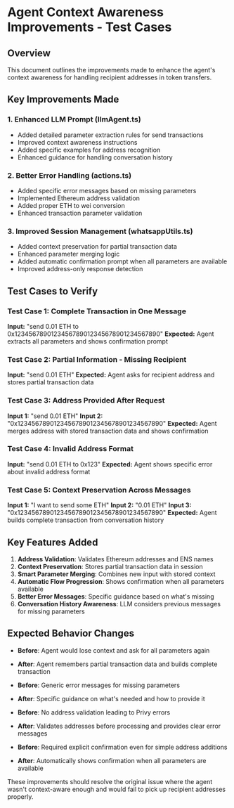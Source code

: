 # Agent Context Awareness Improvements - Test Cases

## Overview
This document outlines the improvements made to enhance the agent's context awareness for handling recipient addresses in token transfers.

## Key Improvements Made

### 1. Enhanced LLM Prompt (llmAgent.ts)
- Added detailed parameter extraction rules for send transactions
- Improved context awareness instructions
- Added specific examples for address recognition
- Enhanced guidance for handling conversation history

### 2. Better Error Handling (actions.ts)
- Added specific error messages based on missing parameters
- Implemented Ethereum address validation
- Added proper ETH to wei conversion
- Enhanced transaction parameter validation

### 3. Improved Session Management (whatsappUtils.ts)
- Added context preservation for partial transaction data
- Enhanced parameter merging logic
- Added automatic confirmation prompt when all parameters are available
- Improved address-only response detection

## Test Cases to Verify

### Test Case 1: Complete Transaction in One Message
**Input:** "send 0.01 ETH to 0x1234567890123456789012345678901234567890"
**Expected:** Agent extracts all parameters and shows confirmation prompt

### Test Case 2: Partial Information - Missing Recipient
**Input:** "send 0.01 ETH"
**Expected:** Agent asks for recipient address and stores partial transaction data

### Test Case 3: Address Provided After Request
**Input 1:** "send 0.01 ETH"
**Input 2:** "0x1234567890123456789012345678901234567890"
**Expected:** Agent merges address with stored transaction data and shows confirmation

### Test Case 4: Invalid Address Format
**Input:** "send 0.01 ETH to 0x123"
**Expected:** Agent shows specific error about invalid address format

### Test Case 5: Context Preservation Across Messages
**Input 1:** "I want to send some ETH"
**Input 2:** "0.01 ETH"
**Input 3:** "0x1234567890123456789012345678901234567890"
**Expected:** Agent builds complete transaction from conversation history

## Key Features Added

1. **Address Validation**: Validates Ethereum addresses and ENS names
2. **Context Preservation**: Stores partial transaction data in session
3. **Smart Parameter Merging**: Combines new input with stored context
4. **Automatic Flow Progression**: Shows confirmation when all parameters available
5. **Better Error Messages**: Specific guidance based on what's missing
6. **Conversation History Awareness**: LLM considers previous messages for missing parameters

## Expected Behavior Changes

- **Before**: Agent would lose context and ask for all parameters again
- **After**: Agent remembers partial transaction data and builds complete transaction

- **Before**: Generic error messages for missing parameters
- **After**: Specific guidance on what's needed and how to provide it

- **Before**: No address validation leading to Privy errors
- **After**: Validates addresses before processing and provides clear error messages

- **Before**: Required explicit confirmation even for simple address additions
- **After**: Automatically shows confirmation when all parameters are available

These improvements should resolve the original issue where the agent wasn't context-aware enough and would fail to pick up recipient addresses properly.